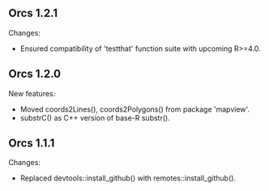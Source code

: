## Orcs 1.2.1

Changes:

  * Ensured compatibility of 'testthat' function suite with upcoming R>=4.0.


## Orcs 1.2.0

New features:

  * Moved coords2Lines(), coords2Polygons() from package 'mapview'.
  * substrC() as C++ version of base-R substr().


## Orcs 1.1.1

Changes:

  * Replaced devtools::install_github() with remotes::install_github().
